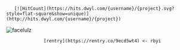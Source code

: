        [![HitCount](https://hits.dwyl.com/{username}/{project}.svg?style=flat-square&show=unique)](http://hits.dwyl.com/{username}/{project})
![facelulz](https://github.com/user-attachments/assets/240f7a6d-5f12-4031-94a0-b719f798747f)

                  [rentry](https://rentry.co/9ecd5wt4) <- rbyi
